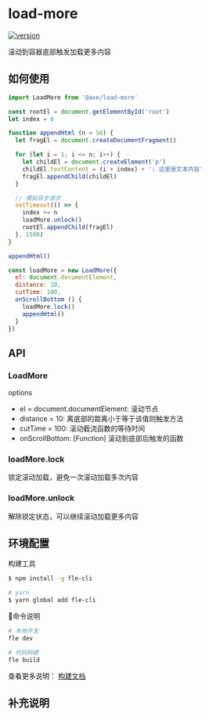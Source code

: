 # load-more

[![version](https://img.shields.io/npm/v/@axe/load-more.svg)](https://www.npmjs.org/package/@axe/load-more)

滚动到容器底部触发加载更多内容

## 如何使用

```js
import LoadMore from '@axe/load-more'

const rootEl = document.getElementById('root')
let index = 0

function appendHtml (n = 50) {
  let fragEl = document.createDocumentFragment()

  for (let i = 1; i <= n; i++) {
    let childEl = document.createElement('p')
    childEl.textContent = (i + index) + ': 这里是文本内容'
    fragEl.appendChild(childEl)
  }

  // 模拟异步请求
  setTimeout(() => {
    index += n
    loadMore.unlock()
    rootEl.appendChild(fragEl)
  }, 1500)
}

appendHtml()

const loadMore = new LoadMore({
  el: document.documentElement,
  distance: 10,
  cutTime: 100,
  onScrollBottom () {
    loadMore.lock()
    appendHtml()
  }
})
```

## API

### LoadMore

options

* el = document.documentElement: 滚动节点
* distance = 10: 离底部的距离小于等于该值则触发方法
* cutTime = 100: 滚动截流函数的等待时间
* onScrollBottom: [Function] 滚动到底部后触发的函数

### loadMore.lock

锁定滚动加载，避免一次滚动加载多次内容

### loadMore.unlock

解除锁定状态，可以继续滚动加载更多内容

## 环境配置

构建工具

``` bash
$ npm install -g fle-cli

# yarn
$ yarn global add fle-cli
```

命令说明

```bash
# 本地开发
fle dev

# 代码构建
fle build
```

查看更多说明： [构建文档](https://www.npmjs.com/package/fle-cli)

## 补充说明
